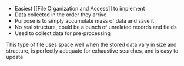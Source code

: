 - Easiest [[File Organization and Access]] to implement 
- Data collected in the order they arrive 
- Purpose is to simply accumulate mass of data and save it 
- No real structure, could be a bunch of unrelated records and fields 
- Used to collect data for pre-processing

This type of file uses space well when the stored data vary in size and structure, is perfectly adequate for exhaustive searches, and is easy to update